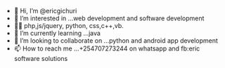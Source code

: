 - 👋 Hi, I’m @ericgichuri
- 👀 I’m interested in ...web development and software development
- 👨‍💻 php,js/jquery, python, css,c++,vb.
- 🌱 I’m currently learning ...java
- 💞️ I’m looking to collaborate on ...python and android app development
- 📫 How to reach me ...+254707273244 on whatsapp and fb:eric software solutions

<!---
ericgichuri/ericgichuri is a ✨ special ✨ repository because its `README.md` (this file) appears on your GitHub profile.
You can click the Preview link to take a look at your changes.
--->
